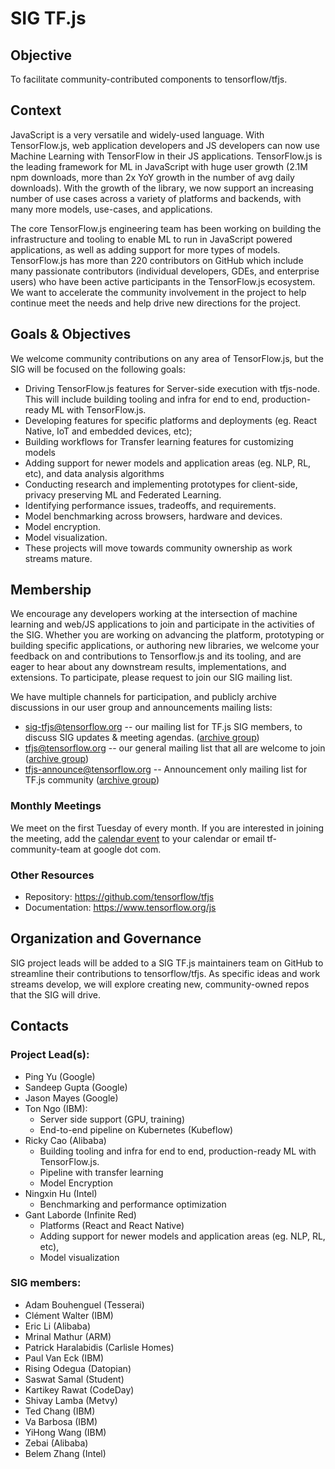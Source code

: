 # SIG TF.js                                         

## Objective

To facilitate community-contributed components to tensorflow/tfjs.

## Context

JavaScript is a very versatile and widely-used language. With TensorFlow.js, web application 
developers and JS developers can now use Machine Learning with TensorFlow in their JS 
applications. TensorFlow.js is the leading framework for ML in JavaScript with huge user growth 
(2.1M npm downloads, more than 2x YoY growth in the number of avg daily downloads). With the 
growth of the library, we now support an increasing number of use cases across a variety of 
platforms and backends, with many more models, use-cases, and applications. 

The core TensorFlow.js engineering team has been working on building the infrastructure and 
tooling to enable ML to run in JavaScript powered applications, as well as adding support for 
more types of models. TensorFlow.js has more than 220 contributors on GitHub which include many 
passionate contributors (individual developers, GDEs, and enterprise users) who have been active 
participants in the TensorFlow.js ecosystem. We want to accelerate the community involvement in 
the project to help continue meet the needs and help drive new directions for the project. 

## Goals & Objectives

We welcome community contributions on any area of TensorFlow.js, but the SIG will be focused on 
the following goals:
- Driving TensorFlow.js features for Server-side execution with tfjs-node. This will include 
building tooling and infra for end to end, production-ready ML with TensorFlow.js. 
- Developing features for specific platforms and deployments (eg. React Native, IoT and embedded 
devices, etc); 
- Building workflows for Transfer learning features for customizing models
- Adding support for newer models and application areas (eg. NLP, RL, etc), and data analysis 
algorithms
- Conducting research and implementing prototypes for client-side, privacy preserving ML and 
Federated Learning. 
- Identifying performance issues, tradeoffs, and requirements.
- Model benchmarking across browsers, hardware and devices.
- Model encryption.
- Model visualization.
- These projects will move towards community ownership as work streams mature. 

## Membership

We encourage any developers working at the intersection of machine learning and web/JS 
applications to join and participate in the activities of the SIG. Whether you are working on 
advancing the platform, prototyping or building specific applications, or authoring new libraries, 
we welcome your feedback on and contributions to Tensorflow.js and its tooling, and are eager to hear 
about any downstream results, implementations, and extensions. To participate, please request to join our SIG mailing list. 

We have multiple channels for participation, and publicly archive discussions in our user group and 
announcements mailing lists:
- sig-tfjs@tensorflow.org -- our mailing list for TF.js SIG members, to discuss SIG updates & meeting agendas. ([archive group](https://groups.google.com/a/tensorflow.org/g/sig-tfjs))
- tfjs@tensorflow.org -- our general mailing list that all are welcome to join ([archive group](https://groups.google.com/a/tensorflow.org/g/tfjs))
- tfjs-announce@tensorflow.org -- Announcement only mailing list for TF.js community ([archive group](https://groups.google.com/a/tensorflow.org/g/tfjs-announce))

### Monthly Meetings

We meet on the first Tuesday of every month. If you are interested in joining the meeting, add the [calendar event](https://calendar.google.com/event?action=TEMPLATE&tmeid=M2NpODFzOHBqcTRuM3M5Z3I4cDlrbTVwNTNfMjAyMTAzMDNUMDEwMDAwWiBqb2FuYWZpbGlwYUBnb29nbGUuY29t&tmsrc=joanafilipa%40google.com&scp=ALL) to your calendar or email tf-community-team at google dot com. 

### Other Resources 
- Repository: https://github.com/tensorflow/tfjs
- Documentation: https://www.tensorflow.org/js

## Organization and Governance
SIG project leads will be added to a SIG TF.js maintainers team on GitHub to streamline their 
contributions to tensorflow/tfjs. As specific ideas and work streams develop, we will explore creating 
new, community-owned repos that the SIG will drive.

## Contacts
### Project Lead(s):
- Ping Yu (Google)
- Sandeep Gupta (Google)
- Jason Mayes (Google)
- Ton Ngo (IBM): 
  - Server side support (GPU, training)
  - End-to-end pipeline on Kubernetes (Kubeflow)
- Ricky Cao (Alibaba)
  - Building tooling and infra for end to end, production-ready ML with TensorFlow.js.
  - Pipeline with transfer learning
  - Model Encryption
- Ningxin Hu (Intel)
  - Benchmarking and performance optimization
- Gant Laborde (Infinite Red)
  - Platforms (React and React Native)
  - Adding support for newer models and application areas (eg. NLP, RL, etc),
  - Model visualization

### SIG members: 
- Adam Bouhenguel (Tesserai)
- Clément Walter (IBM)
- Eric Li (Alibaba)
- Mrinal Mathur (ARM)
- Patrick Haralabidis (Carlisle Homes)
- Paul Van Eck (IBM)
- Rising Odegua (Datopian)
- Saswat Samal (Student)
- Kartikey Rawat (CodeDay)
- Shivay Lamba (Metvy)
- Ted Chang (IBM)
- Va Barbosa (IBM)
- YiHong Wang (IBM)
- Zebai (Alibaba)
- Belem Zhang (Intel)
